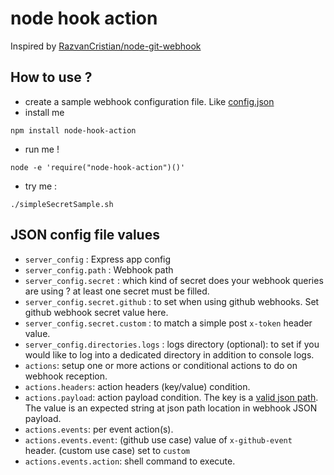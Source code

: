 # node hook action

Inspired by [RazvanCristian/node-git-webhook](https://github.com/RazvanCristian/node-git-webhook/blob/master/src/index.ts)

## How to use ?

- create a sample webhook configuration file. Like [config.json](config.json)
- install me

```
npm install node-hook-action
```

- run me !
```
node -e 'require("node-hook-action")()'
```

- try me :
```
./simpleSecretSample.sh
```
## JSON config file values

* `server_config` : Express app config 
* `server_config.path` : Webhook path 
* `server_config.secret` : which kind of secret does your webhook queries are using ? at least one secret must be filled.
* `server_config.secret.github` : to set when using github webhooks. Set github webhook secret value here.
* `server_config.secret.custom` : to match a simple post `x-token` header value.
* `server_config.directories.logs` : logs directory (optional): to set if you would like to log into a dedicated 
directory in addition to console logs.
* `actions`: setup one or more actions or conditional actions to do on webhook reception.
* `actions.headers`: action headers (key/value) condition.
* `actions.payload`: action payload condition. 
The key is a [valid json path](https://www.npmjs.com/package/jsonpath).
The value is an expected string at json path location in webhook JSON payload. 
* `actions.events`: per event action(s). 
* `actions.events.event`: (github use case) value of `x-github-event` header. (custom use case) set to `custom`
* `actions.events.action`: shell command to execute.
